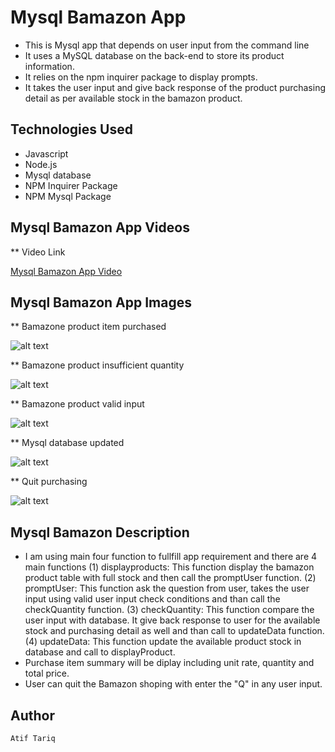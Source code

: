 # Mysql Bamazon App

*   This is Mysql app that depends on user input from the command line
*   It uses a MySQL database on the back-end to store its product information.
*   It relies on the npm inquirer package to display prompts.
*   It takes the user input and give back response of the product purchasing detail as per available stock in the bamazon        product.

## Technologies Used
*   Javascript
*   Node.js
*   Mysql database
*   NPM Inquirer Package
*   NPM Mysql Package

## Mysql Bamazon App Videos

** Video Link

[Mysql Bamazon App Video](https://drive.google.com/open?id=1INnvBV7moTcg5ZqSxFUW-NgWI_SyB900)

## Mysql Bamazon App Images

** Bamazone product item purchased

![alt text](https://github.com/atiftariq786/mysql-bamazon-app/blob/master/assets/images/Item-Purchased.png?raw=true "Item Purchased")

** Bamazone product insufficient quantity 

![alt text](https://github.com/atiftariq786/mysql-bamazon-app/blob/master/assets/images/Insufficient-quantity.png?raw=true "Insufficient Quantity")

** Bamazone product valid input

![alt text](https://github.com/atiftariq786/mysql-bamazon-app/blob/master/assets/images/Valid%20input.png?raw=true "Valid Input")

** Mysql database updated

![alt text](https://github.com/atiftariq786/mysql-bamazon-app/blob/master/assets/images/Mysql-database-updated.png?raw=true "Mysql database updated")

** Quit purchasing

![alt text](https://github.com/atiftariq786/mysql-bamazon-app/blob/master/assets/images/Runtime-Quit%20Shoping.png?raw=true "Quit purchasing")

## Mysql Bamazon Description

*   I am using main four function to fullfill app requirement and there are 4 main functions
        (1) displayproducts: This function display the bamazon product table with full stock and then call the promptUser function.
        (2) promptUser: This function ask the question from user, takes the user input using valid user input check conditions and than call the checkQuantity function.
        (3) checkQuantity: This function compare the user input with database. It give back response to user for the available stock and purchasing detail as well and than call to updateData function.
        (4) updateData: This function update the available product stock in database and call to displayProduct.
*   Purchase item summary will be diplay including unit rate, quantity and total price.
*   User can quit the Bamazon shoping with enter the "Q" in any user input.

## Author
    Atif Tariq
